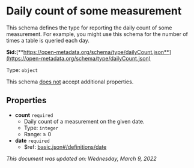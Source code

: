 # Daily count of some measurement

This schema defines the type for reporting the daily count of some measurement. For example, you might use this schema for the number of times a table is queried each day.

**$id:**[**https://open-metadata.org/schema/type/dailyCount.json**](https://open-metadata.org/schema/type/dailyCount.json)

Type: `object`

This schema <u>does not</u> accept additional properties.

## Properties
 - **count** `required`
	 - Daily count of a measurement on the given date.
	 - Type: `integer`
	 - Range:  &ge; 0
 - **date** `required`
	 - $ref: [basic.json#/definitions/date](basic.md#date)


_This document was updated on: Wednesday, March 9, 2022_